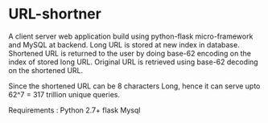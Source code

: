 # URL-shortner

A client server web application build using python-flask micro-framework and MySQL at backend.
Long URL is stored at new index in database. Shortened URL is returned to the user by doing base-62
encoding on the index of stored long URL. Original URL is retrieved using base-62 decoding on the
shortened URL.

Since the shortened URL can be 8 characters Long, hence it can serve upto 62^7 = 317 trillion unique queries. 

Requirements :
Python 2.7+
flask
Mysql
